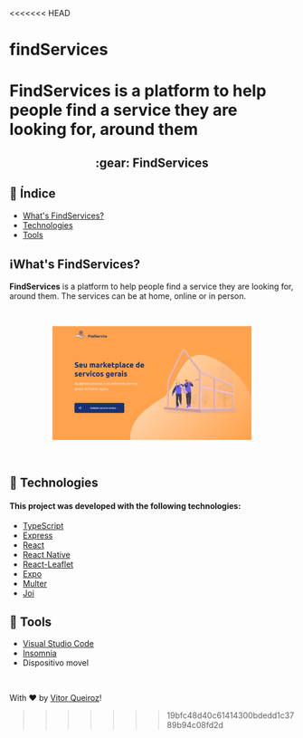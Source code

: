 <<<<<<< HEAD
# findServices
FindServices is a platform to help people find a service they are looking for, around them
=======

 <h2 align="center">:gear: FindServices</h2>
 

 ## 📍 Índice
 
 - [What's FindServices?](#-what's-findServices)
 - [Technologies](#-technologies)
 - [Tools](#-tools)

## ℹ️What's FindServices?
 __FindServices__  is a platform to help people find a service they are looking for, around them. The services can be at home, online or in person.

</br>
<p align="center">
<img src="https://raw.githubusercontent.com/vitorqueirosz/findServices/be27e225d68e426e554fd3fb59996fb8bf30d92f/web/src/uploads/homeFind.svg" heigth="20%" width="70%">
</p>
</br>

## :rocket: Technologies

#### This project was developed with the following technologies:

- [TypeScript](https://github.com/Microsoft/TypeScript)
- [Express](https://github.com/expressjs/express)
- [React](https://github.com/facebook/react)
- [React Native](https://github.com/facebook/react-native)
- [React-Leaflet](https://github.com/PaulLeCam/react-leaflet)
- [Expo](https://github.com/expo/expo)
- [Multer](https://github.com/expressjs/multer)
- [Joi](https://github.com/hapijs/joi)

## :hammer: Tools
- [Visual Studio Code](https://code.visualstudio.com)
- [Insomnia](https://insomnia.rest)
- Dispositivo movel
</br>


With ♥ by [Vitor Queiroz](https://www.linkedin.com/in/vitor-queiroz-4b32131a3/)!
>>>>>>> 19bfc48d40c61414300bdedd1c3789b94c08fd2d
